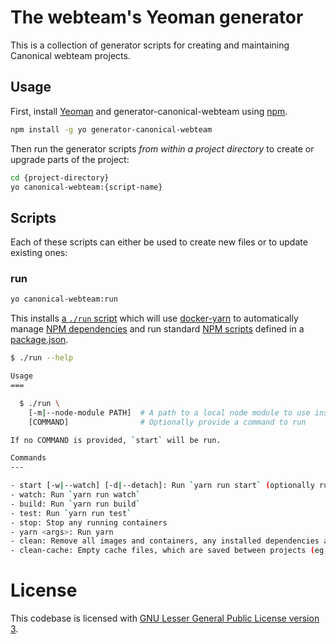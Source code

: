 # The webteam's Yeoman generator

This is a collection of generator scripts for creating and maintaining Canonical webteam projects.

## Usage

First, install [Yeoman](http://yeoman.io) and generator-canonical-webteam using [npm](https://www.npmjs.com/).

```bash
npm install -g yo generator-canonical-webteam
```

Then run the generator scripts *from within a project directory* to create or upgrade parts of the project:

```bash
cd {project-directory}
yo canonical-webteam:{script-name}
```

## Scripts

Each of these scripts can either be used to create new files or to update existing ones:

### run

``` bash
yo canonical-webteam:run
```

This installs [a `./run` script](generators/run-basic/templates/run) which will use [docker-yarn](https://github.com/canonical-webteam/docker-yarn) to automatically manage [NPM dependencies](https://docs.npmjs.com/files/package.json#dependencies) and run standard [NPM scripts](https://docs.npmjs.com/misc/scripts) defined in a [package.json](https://docs.npmjs.com/files/package.json).

``` bash
$ ./run --help

Usage
===

  $ ./run \
    [-m|--node-module PATH]  # A path to a local node module to use instead of the installed dependencies \
    [COMMAND]                # Optionally provide a command to run

If no COMMAND is provided, `start` will be run.

Commands
---

- start [-w|--watch] [-d|--detach]: Run `yarn run start` (optionally running `watch` in the background) \
- watch: Run `yarn run watch`
- build: Run `yarn run build`
- test: Run `yarn run test`
- stop: Stop any running containers
- yarn <args>: Run yarn
- clean: Remove all images and containers, any installed dependencies and the .docker-project file
- clean-cache: Empty cache files, which are saved between projects (eg, yarn)
```

# License

This codebase is licensed with [GNU Lesser General Public License version 3](LICENSE.md).
